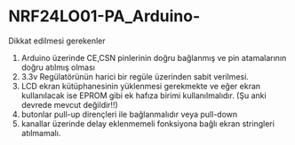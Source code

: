 # NRF24LO01-PA_Arduino-
Dikkat edilmesi gerekenler  
1. Arduino üzerinde  CE,CSN pinlerinin doğru bağlanmış ve pin atamalarının doğru atılmış olması
2. 3.3v Regülatörünün harici bir regüle üzerinden sabit verilmesi.
3. LCD ekran kütüphanesinin yüklenmesi gerekmekte ve eğer ekran kullanılacak ise EPROM gibi ek hafıza birimi kullanılmalıdır. (Şu anki devrede mevcut değildir!!)
4. butonlar pull-up dirençleri ile bağlanmalıdır veya pull-down
5. kanallar üzerinde delay eklenmemeli fonksiyona bağlı ekran stringleri atılmamalı.

